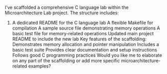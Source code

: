 I've scaffolded a comprehensive C language lab within the Microarchitecture Lab project. The structure includes:
1. A dedicated README for the C language lab
A flexible Makefile for compilation
A sample source file demonstrating memory operations
A basic test file for memory-related operations
Updated main project README to include the new lab
Key features of the scaffolding:
Demonstrates memory allocation and pointer manipulation
Includes a basic test suite
Provides clear documentation and setup instructions
Follows good C programming practices
Would you like me to elaborate on any part of the scaffolding or add more specific microarchitecture-related examples?
